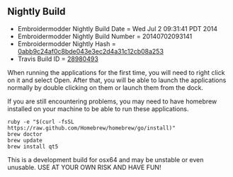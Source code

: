 
Nightly Build
------------------------------

* Embroidermodder Nightly Build Date = Wed Jul  2 09:31:41 PDT 2014
* Embroidermodder Nightly Build Number = 20140702093141
* Embroidermodder Nightly Hash = [0abb9c24af0c8bde043e3ec2d4a31c12cb08a253](https://github.com/Embroidermodder/Embroidermodder/commit/0abb9c24af0c8bde043e3ec2d4a31c12cb08a253)
* Travis Build ID = [28980493](https://travis-ci.org/Embroidermodder/Embroidermodder/builds/28980493)

When running the applications for the first time, you will need to right click on it and select Open.
After that, you will be able to launch the applications normally by double clicking on them or launch them from the dock.

If you are still encountering problems, you may need to have homebrew installed on your machine to be able to run these applications.
```
ruby -e "$(curl -fsSL https://raw.github.com/Homebrew/homebrew/go/install)"
brew doctor
brew update
brew install qt5
```

This is a development build for osx64 and may be unstable or even unusable.
USE AT YOUR OWN RISK AND HAVE FUN!

